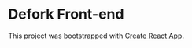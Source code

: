 # Defork Front-end

This project was bootstrapped with [Create React App](https://github.com/facebook/create-react-app).
